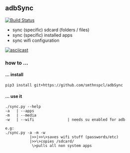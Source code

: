 ## adbSync

[![Build Status](https://build.eberlein.io/job/python_adbSync/badge/icon)](https://build.eberlein.io/job/python_adbSync/)

- sync (specific) sdcard (folders / files)
- sync (specific) installed apps
- sync wifi configuration

[![asciicast](https://asciinema.org/a/299825.svg)](https://asciinema.org/a/299825)

### how to ...

#### ... install
```
pip3 install git+https://github.com/smthnspcl/adbSync
```

#### ... use it
```
./sync.py --help
-a   | --apps
-m   | --media
-w   | --wifi               | needs su enabled for adb

e.g:
./sync.py -a -m -w
           |>>|>>\>saves wifi stuff (passwords/etc)
           |>>\>copies /sdcard/
            \>pulls all non system apps
```
